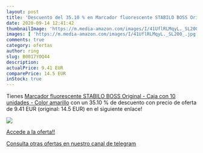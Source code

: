 ```yaml
---
layout: post
title: 'Descuento del 35.10 % en Marcador fluorescente STABILO BOSS Origi'
date: 2020-09-14 12:41:42
thumbnailImage: 'https://m.media-amazon.com/images/I/41UflRLMqyL._SL200_.jpg'
images: [ 'https://m.media-amazon.com/images/I/41UflRLMqyL._SL200_.jpg' ]
comments: true
category: ofertas
author: ring
slug: B0017YOQ44
description:
actualPrice: 9.41 EUR
comparePrice: 14.5 EUR
inStock: true
---
```


Tienes [Marcador fluorescente STABILO BOSS Original - Caja con 10 unidades - Color amarillo](https://www.amazon.com/dp/B0017YOQ44/?tag=redken08-20) con un 35.10 % de descuento con precio de oferta de 9.41 EUR (original: 14.5 EUR) en el siguiente enlace!

[![](https://m.media-amazon.com/images/I/41UflRLMqyL._SL200_.jpg)](https://www.amazon.com/dp/B0017YOQ44/?tag=redken08-20)

[Accede a la oferta!!](https://www.amazon.com/dp/B0017YOQ44/?tag=redken08-20)

[Consulta otras ofertas en nuestro canal de telegram](https://t.me/s/ofertas25)
